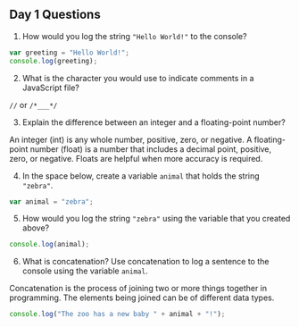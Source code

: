 ## Day 1 Questions

1. How would you log the string `"Hello World!"` to the console?

```javascript
var greeting = "Hello World!";
console.log(greeting);
```

2. What is the character you would use to indicate comments in a JavaScript
 file?

`//` or `/*___*/`

3. Explain the difference between an integer and a floating-point number?

  An integer (int) is any whole number, positive, zero, or negative. A
  floating-point number (float) is a number that includes a decimal
  point, positive, zero, or negative. Floats are helpful when more accuracy
  is required.

4. In the space below, create a variable `animal` that holds the
string `"zebra"`.

```javascript
var animal = "zebra";
```

5. How would you log the string `"zebra"` using the variable that you
created above?

```javascript
console.log(animal);
```

6. What is concatenation? Use concatenation to log a sentence to the
console using the variable `animal`.

Concatenation is the process of joining two or more things together in
programming. The elements being joined can be of different data types.

```javascript
console.log("The zoo has a new baby " + animal + "!");
```
